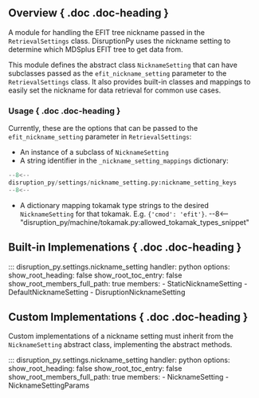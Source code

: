 ## Overview { .doc .doc-heading }
A module for handling the EFIT tree nickname passed in the `RetrievalSettings` class. 
DisruptionPy uses the nickname setting to determine which MDSplus EFIT tree to get data from.

This module defines the abstract class `NicknameSetting` that can have subclasses passed as the
`efit_nickname_setting` parameter to the `RetrievalSettings` class.
It also provides built-in classes and mappings to easily set the nickname for data retrieval for common use cases.

### Usage { .doc .doc-heading }
Currently, these are the options that can be passed to the `efit_nickname_setting` parameter in `RetrievalSettings`:

- An instance of a subclass of `NicknameSetting`
- A string identifier in the `_nickname_setting_mappings` dictionary:
```python
--8<--
disruption_py/settings/nickname_setting.py:nickname_setting_keys
--8<--
```
- A dictionary mapping tokamak type strings to the desired `NicknameSetting` for that tokamak.  E.g. `{'cmod': 'efit'}`.
--8<-- "disruption_py/machine/tokamak.py:allowed_tokamak_types_snippet"

## Built-in Implemenations { .doc .doc-heading }

::: disruption_py.settings.nickname_setting
    handler: python
	options:
		show_root_heading: false
		show_root_toc_entry: false
		show_root_members_full_path: true
		members:
		- StaticNicknameSetting
        - DefaultNicknameSetting
        - DisruptionNicknameSetting

## Custom Implementations { .doc .doc-heading }
Custom implementations of a nickname setting must inherit from the `NicknameSetting` abstract class, implementing the abstract methods.

::: disruption_py.settings.nickname_setting
    handler: python
	options:
		show_root_heading: false
		show_root_toc_entry: false
		show_root_members_full_path: true
        members:
        - NicknameSetting
        - NicknameSettingParams

